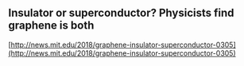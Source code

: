 ## Insulator or superconductor? Physicists find graphene is both
  
  [http://news.mit.edu/2018/graphene-insulator-superconductor-0305](http://news.mit.edu/2018/graphene-insulator-superconductor-0305)